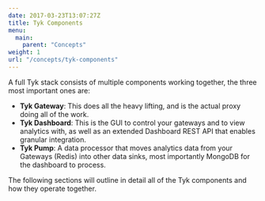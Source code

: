 ```yaml
---
date: 2017-03-23T13:07:27Z
title: Tyk Components
menu:
  main:
    parent: "Concepts"
weight: 1
url: "/concepts/tyk-components"
---
```


A full Tyk stack consists of multiple components working together, the three most important ones are:

* **Tyk Gateway**: This does all the heavy lifting, and is the actual proxy doing all of the work.
* **Tyk Dashboard**: This is the GUI to control your gateways and to view analytics with, as well as an extended
  Dashboard REST API that enables granular integration.
* **Tyk Pump**: A data processor that moves analytics data from your Gateways (Redis) into other data sinks, most
  importantly MongoDB for the dashboard to process.

The following sections will outline in detail all of the Tyk components and how they operate together.
